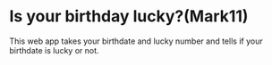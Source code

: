 # Is your birthday lucky?(Mark11)

This web app takes your birthdate and lucky number and tells if your birthdate is lucky or not.
